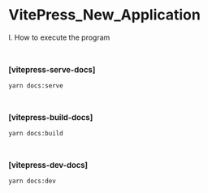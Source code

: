 # VitePress_New_Application

I. How to execute the program

<br>

<p style="font-size: 15px;"><strong>[vitepress-serve-docs]</strong></p>

```code
yarn docs:serve
```

<br>

<p style="font-size: 15px;"><strong>[vitepress-build-docs]</strong></p>

```code
yarn docs:build
```

<br>

<p style="font-size: 15px;"><strong>[vitepress-dev-docs]</strong></p>

```code
yarn docs:dev
```
